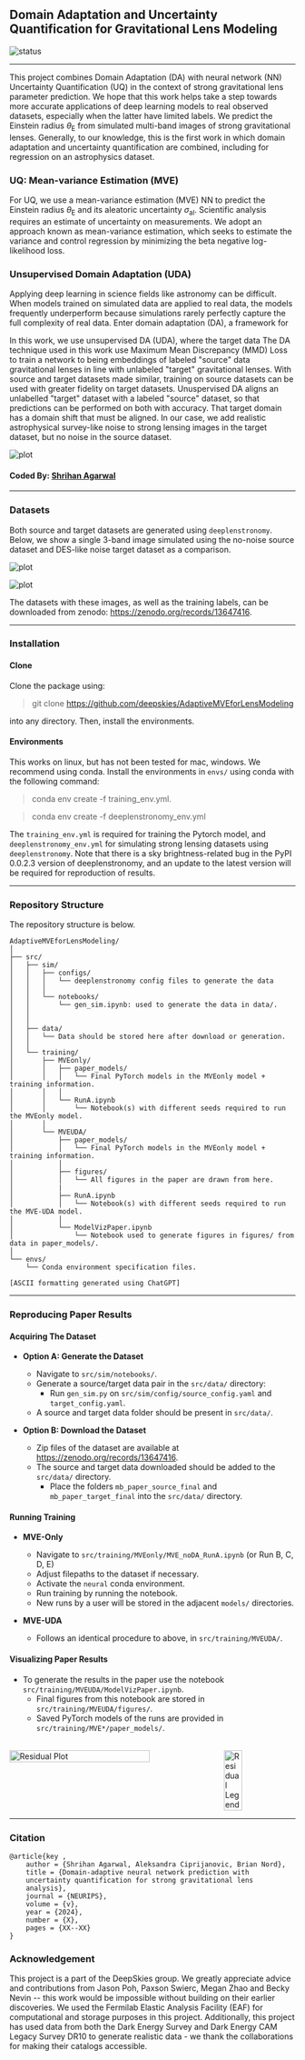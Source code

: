 ## Domain Adaptation and Uncertainty Quantification for Gravitational Lens Modeling

![status](https://img.shields.io/badge/License-MIT-lightgrey)

---

This project combines Domain Adaptation (DA) with neural network (NN) Uncertainty Quantification (UQ) in the context of strong gravitational lens parameter prediction. We hope that this work helps take a step towards more accurate applications of deep learning models to real observed datasets, especially when the latter have limited labels. We predict the Einstein radius $\theta_\mathrm{E}$ from simulated multi-band images of strong gravitational lenses. Generally, to our knowledge, this is the first work in which domain adaptation and uncertainty quantification are combined, including for regression on an astrophysics dataset.

### UQ: Mean-variance Estimation (MVE)

For UQ, we use a mean-variance estimation (MVE) NN to predict the Einstein radius $\theta_\mathrm{E}$ and its aleatoric uncertainty $\sigma_\mathrm{al}$. 
Scientific analysis requires an estimate of uncertainty on measurements. We adopt an approach known as mean-variance estimation, which seeks to estimate the variance and control regression by minimizing the beta negative log-likelihood loss.


### Unsupervised Domain Adaptation (UDA)

Applying deep learning in science fields like astronomy can be difficult. When models trained on simulated data are applied to real data, the models frequently underperform because simulations rarely perfectly capture the full complexity of real data. Enter domain adaptation (DA), a framework for 

In this work, we use unsupervised DA (UDA), where the target data The DA technique used in this work use Maximum Mean Discrepancy (MMD) Loss to train a network to being embeddings of labeled "source" data gravitational lenses in line with unlabeled "target" gravitational lenses. With source and target datasets made similar, training on source datasets can be used with greater fidelity on target datasets.
Unuspervised DA aligns an unlabelled "target" dataset with a labeled "source" dataset, so that predictions can be performed on both with accuracy. That target domain has a domain shift that must be aligned. In our case, we add realistic astrophysical survey-like noise to strong lensing images in the target dataset, but no noise in the source dataset. 

![plot](../src/training/MVEUDA/figures/isomap_final.png)




#### Coded By: [Shrihan Agarwal](https://github.com/ShrihanSolo)
---


### Datasets
Both source and target datasets are generated using ```deeplenstronomy```. Below, we show a single 3-band image simulated using the no-noise source dataset and DES-like noise target dataset as a comparison.

![plot](../src/training/MVEUDA/figures/source_example.png)

![plot](../src/training/MVEUDA/figures/target_example.png)

The datasets with these images, as well as the training labels, can be downloaded from zenodo: https://zenodo.org/records/13647416.

---

### Installation 

#### Clone

Clone the package using:

> git clone https://github.com/deepskies/AdaptiveMVEforLensModeling

into any directory. Then, install the environments.

#### Environments

This works on linux, but has not been tested for mac, windows.
We recommend using conda. Install the environments in `envs/` using conda with the following command:

> conda env create -f training_env.yml.
  
> conda env create -f deeplenstronomy_env.yml

The `training_env.yml` is required for training the Pytorch model, and `deeplenstronomy_env.yml` for simulating strong lensing datasets using `deeplenstronomy`. Note that there is a sky brightness-related bug in the PyPI 0.0.2.3 version of deeplenstronomy, and an update to the latest version will be required for reproduction of results.

---

### Repository Structure

The repository structure is below. 

```
AdaptiveMVEforLensModeling/
│
├── src/
│   ├── sim/
│   │   ├── configs/
│   │   │   └── deeplenstronomy config files to generate the data
│   │   │
│   │   └── notebooks/
│   │       └── gen_sim.ipynb: used to generate the data in data/.
│   │   
│   │
│   ├── data/
│   │   └── Data should be stored here after download or generation.
│   │
│   └── training/
│       ├── MVEonly/
│       │   ├── paper_models/
│       │   │   └── Final PyTorch models in the MVEonly model + training information.
│       │   │
│       │   └── RunA.ipynb
│       │       └── Notebook(s) with different seeds required to run the MVEonly model.
│       │
│       └── MVEUDA/
│           ├── paper_models/
│           │   └── Final PyTorch models in the MVEonly model + training information.
│           │
│           ├── figures/
│           │   └── All figures in the paper are drawn from here.
│           | 
│           ├── RunA.ipynb
│           │   └── Notebook(s) with different seeds required to run the MVE-UDA model.
│           │
│           └── ModelVizPaper.ipynb
│               └── Notebook used to generate figures in figures/ from data in paper_models/.
│
└── envs/
    └── Conda environment specification files.

[ASCII formatting generated using ChatGPT]
```
---

### Reproducing Paper Results

#### Acquiring The Dataset

* __Option A: Generate the Dataset__
    * Navigate to `src/sim/notebooks/`.
    * Generate a source/target data pair in the `src/data/` directory:
        * Run `gen_sim.py` on `src/sim/config/source_config.yaml` and `target_config.yaml`.
    * A source and target data folder should be present in `src/data/`.
  
* __Option B: Download the Dataset__
    * Zip files of the dataset are available at https://zenodo.org/records/13647416.
    * The source and target data downloaded should be added to the `src/data/` directory.
        * Place the folders `mb_paper_source_final` and `mb_paper_target_final` into the `src/data/` directory.

#### Running Training

* __MVE-Only__
    * Navigate to `src/training/MVEonly/MVE_noDA_RunA.ipynb` (or Run B, C, D, E)
    * Adjust filepaths to the dataset if necessary.
    * Activate the `neural` conda environment.
    * Run training by running the notebook.
    * New runs by a user will be stored in the adjacent `models/` directories.
    
* __MVE-UDA__
    * Follows an identical procedure to above, in `src/training/MVEUDA/`.

#### Visualizing Paper Results

* To generate the results in the paper use the notebook `src/training/MVEUDA/ModelVizPaper.ipynb`.
    * Final figures from this notebook are stored in `src/training/MVEUDA/figures/`. 
    * Saved PyTorch models of the runs are provided in `src/training/MVE*/paper_models/`.



<br>
  
<div style="display: flex; justify-content: space-between;">
  <img src="../src/training/MVEUDA/figures/residual.png" alt="Residual Plot" style="width: 70%;"/>
  <img src="../src/training/MVEUDA/figures/resid_legend.png" alt="Residual Legend" style="width: 25%;"/>
</div>

---

### Citation 

```
@article{key , 
    author = {Shrihan Agarwal, Aleksandra Ciprijanovic, Brian Nord}, 
    title = {Domain-adaptive neural network prediction with
    uncertainty quantification for strong gravitational lens
    analysis}, 
    journal = {NEURIPS}, 
    volume = {v}, 
    year = {2024}, 
    number = {X}, 
    pages = {XX--XX}
}
```

### Acknowledgement 
This project is a part of the DeepSkies group. We greatly appreciate advice and contributions from Jason Poh, Paxson Swierc, Megan Zhao and Becky Nevin -- this work would be impossible without building on their earlier discoveries. We used the Fermilab Elastic Analysis Facility (EAF) for computational and storage purposes in this project. Additionally, this project has used data from both the Dark Energy Survey and Dark Energy CAM Legacy Survey DR10 to generate realistic data - we thank the collaborations for making their catalogs accessible.

